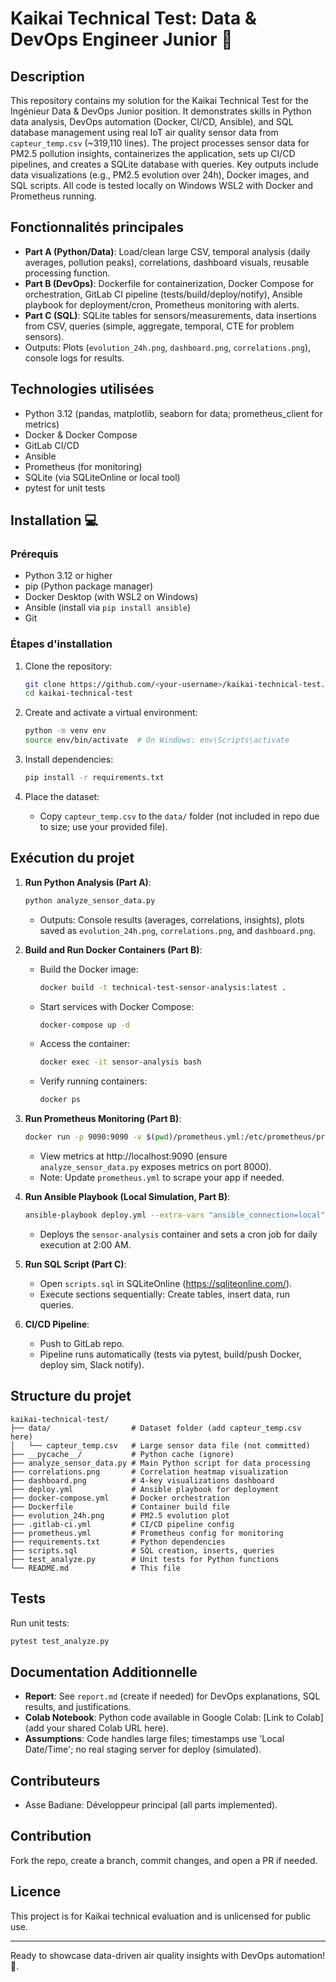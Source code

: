 # Kaikai Technical Test: Data & DevOps Engineer Junior 🚀

## Description
This repository contains my solution for the Kaikai Technical Test for the Ingénieur Data & DevOps Junior position. It demonstrates skills in Python data analysis, DevOps automation (Docker, CI/CD, Ansible), and SQL database management using real IoT air quality sensor data from `capteur_temp.csv` (~319,110 lines). The project processes sensor data for PM2.5 pollution insights, containerizes the application, sets up CI/CD pipelines, and creates a SQLite database with queries.
Key outputs include data visualizations (e.g., PM2.5 evolution over 24h), Docker images, and SQL scripts. All code is tested locally on Windows WSL2 with Docker and Prometheus running.

## Fonctionnalités principales
- **Part A (Python/Data)**: Load/clean large CSV, temporal analysis (daily averages, pollution peaks), correlations, dashboard visuals, reusable processing function.
- **Part B (DevOps)**: Dockerfile for containerization, Docker Compose for orchestration, GitLab CI pipeline (tests/build/deploy/notify), Ansible playbook for deployment/cron, Prometheus monitoring with alerts.
- **Part C (SQL)**: SQLite tables for sensors/measurements, data insertions from CSV, queries (simple, aggregate, temporal, CTE for problem sensors).
- Outputs: Plots (`evolution_24h.png`, `dashboard.png`, `correlations.png`), console logs for results.

## Technologies utilisées
- Python 3.12 (pandas, matplotlib, seaborn for data; prometheus_client for metrics)
- Docker & Docker Compose
- GitLab CI/CD
- Ansible
- Prometheus (for monitoring)
- SQLite (via SQLiteOnline or local tool)
- pytest for unit tests

## Installation 💻
### Prérequis
- Python 3.12 or higher
- pip (Python package manager)
- Docker Desktop (with WSL2 on Windows)
- Ansible (install via `pip install ansible`)
- Git

### Étapes d'installation
1. Clone the repository:
   ```bash
   git clone https://github.com/<your-username>/kaikai-technical-test.git
   cd kaikai-technical-test
   ```

2. Create and activate a virtual environment:
   ```bash
   python -m venv env
   source env/bin/activate  # On Windows: env\Scripts\activate
   ```

3. Install dependencies:
   ```bash
   pip install -r requirements.txt
   ```

4. Place the dataset:
   - Copy `capteur_temp.csv` to the `data/` folder (not included in repo due to size; use your provided file).

## Exécution du projet
1. **Run Python Analysis (Part A)**:
   ```bash
   python analyze_sensor_data.py
   ```
   - Outputs: Console results (averages, correlations, insights), plots saved as `evolution_24h.png`, `correlations.png`, and `dashboard.png`.

2. **Build and Run Docker Containers (Part B)**:
   - Build the Docker image:
     ```bash
     docker build -t technical-test-sensor-analysis:latest .
     ```
   - Start services with Docker Compose:
     ```bash
     docker-compose up -d
     ```
   - Access the container:
     ```bash
     docker exec -it sensor-analysis bash
     ```
   - Verify running containers:
     ```bash
     docker ps
     ```

3. **Run Prometheus Monitoring (Part B)**:
   ```bash
   docker run -p 9090:9090 -v $(pwd)/prometheus.yml:/etc/prometheus/prometheus.yml prom/prometheus
   ```
   - View metrics at http://localhost:9090 (ensure `analyze_sensor_data.py` exposes metrics on port 8000).
   - Note: Update `prometheus.yml` to scrape your app if needed.

4. **Run Ansible Playbook (Local Simulation, Part B)**:
   ```bash
   ansible-playbook deploy.yml --extra-vars "ansible_connection=local"
   ```
   - Deploys the `sensor-analysis` container and sets a cron job for daily execution at 2:00 AM.

5. **Run SQL Script (Part C)**:
   - Open `scripts.sql` in SQLiteOnline (https://sqliteonline.com/).
   - Execute sections sequentially: Create tables, insert data, run queries.

6. **CI/CD Pipeline**:
   - Push to GitLab repo.
   - Pipeline runs automatically (tests via pytest, build/push Docker, deploy sim, Slack notify).

## Structure du projet
```
kaikai-technical-test/
├── data/                  # Dataset folder (add capteur_temp.csv here)
│   └── capteur_temp.csv   # Large sensor data file (not committed)
├── __pycache__/           # Python cache (ignore)
├── analyze_sensor_data.py # Main Python script for data processing
├── correlations.png       # Correlation heatmap visualization
├── dashboard.png          # 4-key visualizations dashboard
├── deploy.yml             # Ansible playbook for deployment
├── docker-compose.yml     # Docker orchestration
├── Dockerfile             # Container build file
├── evolution_24h.png      # PM2.5 evolution plot
├── .gitlab-ci.yml         # CI/CD pipeline config
├── prometheus.yml         # Prometheus config for monitoring
├── requirements.txt       # Python dependencies
├── scripts.sql            # SQL creation, inserts, queries
├── test_analyze.py        # Unit tests for Python functions
└── README.md              # This file
```

## Tests
Run unit tests:
```bash
pytest test_analyze.py
```

## Documentation Additionnelle
- **Report**: See `report.md` (create if needed) for DevOps explanations, SQL results, and justifications.
- **Colab Notebook**: Python code available in Google Colab: [Link to Colab] (add your shared Colab URL here).
- **Assumptions**: Code handles large files; timestamps use 'Local Date/Time'; no real staging server for deploy (simulated).

## Contributeurs
- Asse Badiane: Développeur principal (all parts implemented).

## Contribution
Fork the repo, create a branch, commit changes, and open a PR if needed.

## Licence
This project is for Kaikai technical evaluation and is unlicensed for public use.

---
Ready to showcase data-driven air quality insights with DevOps automation! 🌟.
